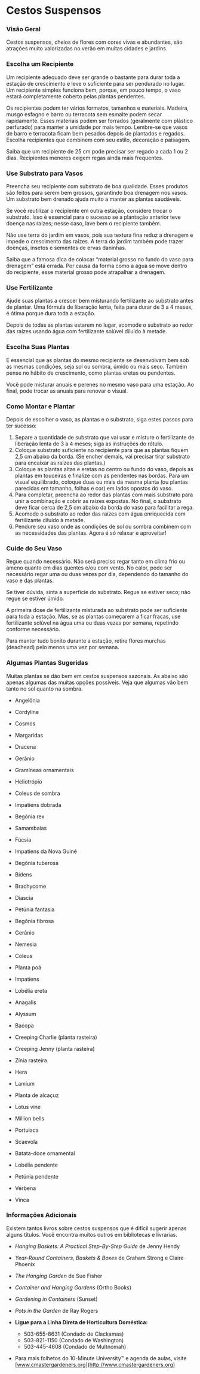 # Cestos Suspensos

### Visão Geral

Cestos suspensos, cheios de flores com cores vivas e abundantes, são atrações muito valorizadas no verão em muitas cidades e jardins.

### Escolha um Recipiente

Um recipiente adequado deve ser grande o bastante para durar toda a estação de crescimento e leve o suficiente para ser pendurado no lugar. Um recipiente simples funciona bem, porque, em pouco tempo, o vaso estará completamente coberto pelas plantas pendentes.

Os recipientes podem ter vários formatos, tamanhos e materiais. Madeira, musgo esfagno e barro ou terracota sem esmalte podem secar rapidamente. Esses materiais podem ser forrados (geralmente com plástico perfurado) para manter a umidade por mais tempo. Lembre-se que vasos de barro e terracota ficam bem pesados depois de plantados e regados. Escolha recipientes que combinem com seu estilo, decoração e paisagem.

Saiba que um recipiente de 25 cm pode precisar ser regado a cada 1 ou 2 dias. Recipientes menores exigem regas ainda mais frequentes.

### Use Substrato para Vasos

Preencha seu recipiente com substrato de boa qualidade. Esses produtos são feitos para serem bem grossos, garantindo boa drenagem nos vasos. Um substrato bem drenado ajuda muito a manter as plantas saudáveis.

Se você reutilizar o recipiente em outra estação, considere trocar o substrato. Isso é essencial para o sucesso se a plantação anterior teve doença nas raízes; nesse caso, lave bem o recipiente também.

Não use terra do jardim em vasos, pois sua textura fina reduz a drenagem e impede o crescimento das raízes. A terra do jardim também pode trazer doenças, insetos e sementes de ervas daninhas.

Saiba que a famosa dica de colocar “material grosso no fundo do vaso para drenagem” está errada. Por causa da forma como a água se move dentro do recipiente, esse material grosso pode atrapalhar a drenagem.

### Use Fertilizante

Ajude suas plantas a crescer bem misturando fertilizante ao substrato antes de plantar. Uma fórmula de liberação lenta, feita para durar de 3 a 4 meses, é ótima porque dura toda a estação.

Depois de todas as plantas estarem no lugar, acomode o substrato ao redor das raízes usando água com fertilizante solúvel diluído à metade.

### Escolha Suas Plantas

É essencial que as plantas do mesmo recipiente se desenvolvam bem sob as mesmas condições, seja sol ou sombra, úmido ou mais seco. Também pense no hábito de crescimento, como plantas eretas ou pendentes.

Você pode misturar anuais e perenes no mesmo vaso para uma estação. Ao final, pode trocar as anuais para renovar o visual.

### Como Montar e Plantar

Depois de escolher o vaso, as plantas e o substrato, siga estes passos para ter sucesso:

1. Separe a quantidade de substrato que vai usar e misture o fertilizante de liberação lenta de 3 a 4 meses; siga as instruções do rótulo.
2. Coloque substrato suficiente no recipiente para que as plantas fiquem 2,5 cm abaixo da borda. (Se encher demais, vai precisar tirar substrato para encaixar as raízes das plantas.)
3. Coloque as plantas altas e eretas no centro ou fundo do vaso, depois as plantas em touceiras e finalize com as pendentes nas bordas. Para um visual equilibrado, coloque duas ou mais da mesma planta (ou plantas parecidas em tamanho, folhas e cor) em lados opostos do vaso.
4. Para completar, preencha ao redor das plantas com mais substrato para unir a combinação e cobrir as raízes expostas. No final, o substrato deve ficar cerca de 2,5 cm abaixo da borda do vaso para facilitar a rega.
5. Acomode o substrato ao redor das raízes com água enriquecida com fertilizante diluído à metade.
6. Pendure seu vaso onde as condições de sol ou sombra combinem com as necessidades das plantas. Agora é só relaxar e aproveitar!

### Cuide do Seu Vaso

Regue quando necessário. Não será preciso regar tanto em clima frio ou ameno quanto em dias quentes e/ou com vento. No calor, pode ser necessário regar uma ou duas vezes por dia, dependendo do tamanho do vaso e das plantas.

Se tiver dúvida, sinta a superfície do substrato. Regue se estiver seco; não regue se estiver úmido.

A primeira dose de fertilizante misturada ao substrato pode ser suficiente para toda a estação. Mas, se as plantas começarem a ficar fracas, use fertilizante solúvel na água uma ou duas vezes por semana, repetindo conforme necessário.

Para manter tudo bonito durante a estação, retire flores murchas (deadhead) pelo menos uma vez por semana.

### Algumas Plantas Sugeridas

Muitas plantas se dão bem em cestos suspensos sazonais. As abaixo são apenas algumas das muitas opções possíveis. Veja que algumas vão bem tanto no sol quanto na sombra.


- Angelônia
- Cordyline
- Cosmos
- Margaridas
- Dracena
- Gerânio
- Gramíneas ornamentais


- Heliotrópio
- Coleus de sombra
- Impatiens dobrada
- Begônia rex
- Samambaias
- Fúcsia
- Impatiens da Nova Guiné
- Begônia tuberosa


- Bidens
- Brachycome
- Diascia
- Petúnia fantasia
- Begônia fibrosa


- Gerânio
- Nemesia
- Coleus
- Planta poá
- Impatiens
- Lobélia ereta


- Anagalis
- Alyssum
- Bacopa
- Creeping Charlie (planta rasteira)
- Creeping Jenny (planta rasteira)
- Zínia rasteira
- Hera
- Lamium
- Planta de alcaçuz


- Lotus vine
- Million bells
- Portulaca
- Scaevola
- Batata-doce ornamental
- Lobélia pendente
- Petúnia pendente
- Verbena
- Vinca

### Informações Adicionais

Existem tantos livros sobre cestos suspensos que é difícil sugerir apenas alguns títulos. Você encontra muitos outros em bibliotecas e livrarias.

- *Hanging Baskets: A Practical Step-By-Step Guide* de Jenny Hendy
- *Year-Round Containers, Baskets & Boxes* de Graham Strong e Claire Phoenix
- *The Hanging Garden* de Sue Fisher
- *Container and Hanging Gardens* (Ortho Books)
- *Gardening in Containers* (Sunset)
- *Pots in the Garden* de Ray Rogers


- **Ligue para a Linha Direta de Horticultura Doméstica:**
  - 503-655-8631 (Condado de Clackamas)
  - 503-821-1150 (Condado de Washington)
  - 503-445-4608 (Condado de Multnomah)
- Para mais folhetos do 10-Minute University™ e agenda de aulas, visite [www.cmastergardeners.org](http://www.cmastergardeners.org)
